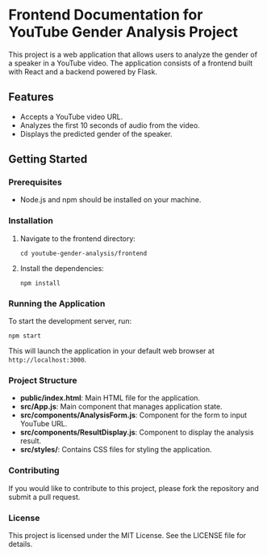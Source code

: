 # Frontend Documentation for YouTube Gender Analysis Project

This project is a web application that allows users to analyze the gender of a speaker in a YouTube video. The application consists of a frontend built with React and a backend powered by Flask.

## Features

- Accepts a YouTube video URL.
- Analyzes the first 10 seconds of audio from the video.
- Displays the predicted gender of the speaker.

## Getting Started

### Prerequisites

- Node.js and npm should be installed on your machine.

### Installation

1. Navigate to the frontend directory:
   ```
   cd youtube-gender-analysis/frontend
   ```

2. Install the dependencies:
   ```
   npm install
   ```

### Running the Application

To start the development server, run:
```
npm start
```
This will launch the application in your default web browser at `http://localhost:3000`.

### Project Structure

- **public/index.html**: Main HTML file for the application.
- **src/App.js**: Main component that manages application state.
- **src/components/AnalysisForm.js**: Component for the form to input YouTube URL.
- **src/components/ResultDisplay.js**: Component to display the analysis result.
- **src/styles/**: Contains CSS files for styling the application.

### Contributing

If you would like to contribute to this project, please fork the repository and submit a pull request.

### License

This project is licensed under the MIT License. See the LICENSE file for details.